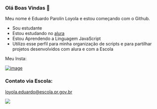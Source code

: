 ### Olá Boas Vindas 👋

Meu nome é Eduardo Parolin Loyola e estou começando com o Github.

- Sou estudante
- Estou estudando no [alura](https://www.alura.com.br)
- Estou Aprendendo a Linguagem JavaScript
- Utilizo esse perfil para minha organização de scripts e para partilhar projetos desenvolvidos com alura e com a Escola

Meu Insta:


[![image](https://github.com/EduardoParolinLoyola/EduardoParolinLoyola/assets/133017858/498c9700-f7ea-40a1-81c1-0510a49fbf0c)
](https://www.instagram/@eduarduuu7)

### Contato via Escola:

loyola.eduardo@escola.pr.gov.br

![](https://media.tenor.com/2GfXe70THN0AAAAM/italian-greyhound-relatable.gif)
